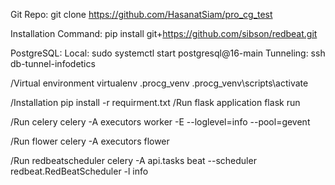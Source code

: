 Git Repo:
	git clone https://github.com/HasanatSiam/pro_cg_test
	

Installation Command:
	pip install git+https://github.com/sibson/redbeat.git

PostgreSQL:
Local:
	sudo systemctl start postgresql@16-main
Tunneling:
	ssh db-tunnel-infodetics

/Virtual environment
    virtualenv .procg_venv
    .procg_venv\scripts\activate

/Installation
    pip install -r requirment.txt
/Run flask application
    flask run

/Run celery
    celery -A executors worker -E --loglevel=info --pool=gevent

/Run flower
    celery -A executors flower

/Run redbeatscheduler
    celery -A api.tasks beat --scheduler redbeat.RedBeatScheduler -l info



